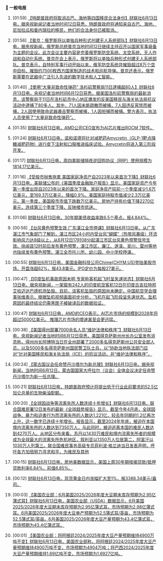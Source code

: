 **📰 一般电报**

  1. [01:59] [【特朗普政府将取消古巴、海地等四国移民合法身份】财联社6月13日电，据央视新闻记者当地时间12日获悉，特朗普政府将通知来自古巴、海地、尼加拉瓜和委内瑞拉的移民，他们的合法身份已被取消。](https://www.cls.cn/detail/2056142)

  2. [01:56] [【普京：俄罗斯将以单独兵种形式创建无人系统部队】财联社6月13日电，据央视新闻，俄罗斯总统普京当地时间12日继续主持召开以国家军事装备为主题的会议。此次会议主要内容是完善俄罗斯防空系统、太空系统、无人作战和自动化系统。普京在会上表示，俄罗斯将以单独兵种形式创建无人系统部队。普京表示，自特别军事行动开始以来，俄军防空系统共摧毁超过8万个空中目标、摧毁约7500枚西方国家制造的战术和巡航导弹。普京还表示，俄罗斯需要在武器中广泛引入先进的数字技术和人工智能。](https://www.cls.cn/detail/2056141)

  3. [01:40] [【使用“大量非致命性弹药” 洛杉矶警察局11日逮捕超80人】财联社6月13日电，央视记者当地时间6月12日获悉，据美国洛杉矶警察局的最新消息，该警察局于11日在洛杉矶市中心地区爆发的反美国移民与海关执法局抗议活动中逮捕了80多人。其中，71人因未能疏散而被捕，7人因违反宵禁而被捕，2人因使用致命武器袭击警察而被捕，1人因拒捕而被捕。警方表示，执法人员使用了“大量非致命性弹药”。](https://www.cls.cn/detail/2056140)

  4. [01:35] [财联社6月13日电，AMD公司CEO宣布为AI芯片推出ROCM 7软件。](https://www.cls.cn/detail/2056139)

  5. [01:24] [财联社6月13日电，诺和诺德将针对减肥药Amycretin（GLP-1靶点降糖减肥药物）进行皮下注射和口服推进临床试验。Amycretin将进入第三阶段开发。](https://www.cls.cn/detail/2056138)

  6. [01:17] [财联社6月13日电，周四美联储隔夜逆回购协议（RRP）使用规模为1814.17亿美元。](https://www.cls.cn/detail/2056137)

  7. [01:16] [【受股市抛售拖累 美国家庭净资产自2023年以来首次下降】财联社6月13日电，美联储公布的《美国季度金融账户报告》显示，美国家庭资产今年第一季度出现自2023年以来的首次下降。家庭净资产较前一个季度减少1.6万亿美元，至169.3万亿美元，降幅0.9%。美国家庭持股市值减少2.3万亿美元。第一季度，美国股市市值下跌数万亿美元。房地产持有价值下降2270亿美元，连续第三个季度下降，反映楼市低迷。](https://www.cls.cn/detail/2056136)

  8. [01:06] [财联社6月13日电，30年期美债收益率跌6.5个基点，报4.844%。](https://www.cls.cn/detail/2056135)

  9. [00:56] [【台风黄色预警生效 广东湛江全市停课】财联社6月13日电，从广东湛江市气象部门了解到，湛江市区24小时内受台风“蝴蝶”（热带风暴级）环流影响风力达8级以上，从6月12日17时08分起湛江市区台风黄色预警信号生效。徐闻县12时前后发布黄色预警，湛江市区、廉江、遂溪、吴川、雷州等地也陆续发布黄色预警。湛江全市托儿所、幼儿园、中小学校停课。](https://www.cls.cn/detail/2056133)

  10. [00:55] [财联社6月13日电，美国金融科技公司Chime(CHYM.US)登陆美股市场，开盘涨超62%，报43.8美元。IPO定价为每股27美元。](https://www.cls.cn/detail/2056132)

  11. [00:47] [【印度坠机事故原因未明 专家称客机起飞时呈失速状态】财联社6月13日电，据央视新闻，一架载有242人的印度航空客机12日在印度古吉拉特邦艾哈迈达巴德机场坠毁。目前，该客机坠毁的原因尚未确定。中国航空学会理事张维表示，根据坠机视频画面初步分析，飞机在起飞阶段呈失速状态。坠机原因的最终结论仍需黑匣子被破译后的数据验证。](https://www.cls.cn/detail/2056130)

  12. [00:47] [财联社6月13日电，AMD的CEO表示，AI芯片市场的规模到2028年将超过5000亿美元。 推理芯片市场的增速甚至会更迅猛。](https://www.cls.cn/detail/2056129)

  13. [00:38] [【美国得州部署7000余名人员“维护法律和秩序”】财联社6月13日电，央视新闻记者当地时间6月12日获悉，美国得克萨斯州州长办公室发布消息称，得州州长阿博特当日在全州部署了2000多名得克萨斯州公共安全部人员，以及5000多名得克萨斯州国民警卫队士兵，以“协助当地执法部门应对”针对美国移民和海关执法局（ICE）的抗议活动，并“维护法律和秩序”。](https://www.cls.cn/detail/2056127)

  14. [00:24] [【蒙古国议会任命赞丹沙塔尔为新总理】财联社6月13日电，据央视新闻，当地时间6月12日，蒙古国国家大呼拉尔（议会）全体会议决定任命赞丹沙塔尔为新一任总理。](https://www.cls.cn/detail/2056126)

  15. [00:21] [财联社6月13日电，特朗普政府预计将提出低于行业此前要求的52.5亿加仑总量的生物柴油配额。](https://www.cls.cn/detail/2056125)

  16. [00:20] [【全球因战争等流离失所人数连续十年增长】财联社6月13日电，联合国难民署12日发布的最新《全球趋势报告》显示，截至今年4月底，全球因战争、暴力和迫害行为而流离失所的人数达1.221亿，较去年同期的1.2亿再次上升，这一数字已连续十年增长。报告显示，截至2024年年底，被迫在本国境内流离失所的人数达到7350万人，与此同时，被迫逃离本国的难民人数达到4270万人。从地区分布来看，苏丹以1430万难民和境内流离失所者的规模成为全球最大的流离失所危机地区，叙利亚以1350万人位居第二，阿富汗以1030万人列第三。联合国难民事务高级专员菲利波·格兰迪当日发表声明，呼吁各方加倍努力寻求和平，为难民及其他](https://www.cls.cn/detail/2056124)

  17. [00:15] [财联社6月13日电，房地美数据显示，美国上周30年期按揭贷款/抵押贷款利率6.84%，前值6.85%。](https://www.cls.cn/detail/2056122)

  18. [00:12] [财联社6月13日电，现货黄金日内涨幅扩大至1%，报3388.34美元/盎司。](https://www.cls.cn/detail/2056120)

  19. [00:03] [【美国农业部：6月美国2025/2026年度大豆期末库存预期为2.95亿蒲式耳】财联社6月13日电，美国农业部（USDA）数据显示，6月美国2025/2026年度大豆期末库存预期为2.95亿蒲式耳，市场预期为2.98亿蒲式耳。6月美国2025/2026年度大豆单产预期为52.5蒲式耳/英亩，市场预期为52.5蒲式耳/英亩。6月美国2025/2026年度大豆产量预期为43.4亿蒲式耳，市场预期为43.4亿蒲式耳。](https://www.cls.cn/detail/2056119)

  20. [00:01] [【美国农业部：将阿根廷2024/2025年度大豆产量预期维持4900万吨不变】财联社6月13日电，美国农业部称，将阿根廷2024/2025年度大豆产量预期维持4900万吨不变，市场预期为4904万吨；将巴西2024/2025年度大豆产量预期维持1.69亿吨不变，市场预期为1.6927亿吨。](https://www.cls.cn/detail/2056118)

